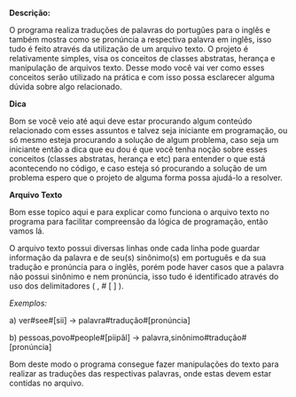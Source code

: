 **Descrição:**

O programa realiza traduções de palavras do portugûes para o inglês e também mostra como se pronúncia a respectiva palavra em inglês, isso tudo é feito através da utilização de um arquivo texto.
O projeto é relativamente simples, visa os conceitos de classes abstratas, herança e manipulação de arquivos texto. Desse modo você vai ver como esses conceitos serão  utilizado na prática e com isso possa esclarecer alguma dúvida sobre algo relacionado.

**Dica**

Bom se você veio até aqui deve estar procurando algum conteúdo relacionado com esses assuntos e talvez seja iniciante em programação, ou só mesmo esteja  procurando a solução de algum problema, caso seja um iniciante então a dica que eu dou é que você  tenha noção sobre esses conceitos (classes abstratas, herança e etc)  para entender o que está acontecendo no código, e caso esteja só procurando a solução de um problema espero que o projeto de alguma forma possa ajudá-lo a resolver.

**Arquivo Texto**

Bom esse topico aqui e para explicar como funciona o arquivo texto no programa para facilitar compreensão da lógica de programação, então vamos lá.

O arquivo texto possui diversas linhas onde cada linha pode guardar informação da palavra e de seu(s) sinônimo(s) em português e da sua  tradução e pronúncia para o inglês, porém pode haver casos que a palavra não possui sinônimo e nem pronúncia, isso tudo é identificado através do uso  dos delimitadores ( , # [ ] ).

*Exemplos:*

a)  ver#see#[sii] -> palavra#tradução#[pronúncia]

b)  pessoas,povo#people#[piipâl] -> palavra,sinônimo#tradução#[pronúncia]

Bom deste modo o programa consegue fazer manipulações do texto para realizar as traduções das respectivas palavras, onde  estas devem estar contidas no arquivo.
